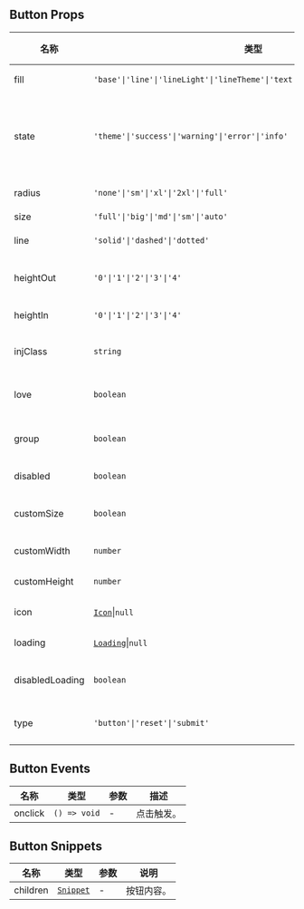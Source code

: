 ## Button Props

| 名称            | 类型                                                                          | 默认值    | 必传 | 说明                           |
| --------------- | ----------------------------------------------------------------------------- | --------- | ---- | ------------------------------ |
| fill            | `'base'\|'line'\|'lineLight'\|'lineTheme'\|'text'\|'textTheme'\|'colorLight'` | `'base'`  | N    | 填充模式。                     |
| state           | `'theme'\|'success'\|'warning'\|'error'\|'info'`                              | `'theme'` | N    | 状态色，theme 表示跟随主题色。 |
| radius          | `'none'\|'sm'\|'xl'\|'2xl'\|'full'`                                           | `'sm'`    | N    | 圆角风格。                     |
| size            | `'full'\|'big'\|'md'\|'sm'\|'auto'`                                           | `'big'`   | N    | 尺寸。                         |
| line            | `'solid'\|'dashed'\|'dotted'`                                                 | `'solid'` | N    | 边框风格。                     |
| heightOut       | `'0'\|'1'\|'2'\|'3'\|'4'`                                                     | `'2'`     | N    | 按钮外部高度。                 |
| heightIn        | `'0'\|'1'\|'2'\|'3'\|'4'`                                                     | `'3'`     | N    | 按钮高度。                     |
| injClass        | `string`                                                                      | `''`      | N    | 注入 CSS 名称。                |
| love            | `boolean`                                                                     | `false`   | N    | 是否开启关爱版。               |
| group           | `boolean`                                                                     | `false`   | N    | 是否使用按钮组。               |
| disabled        | `boolean`                                                                     | `false`   | N    | 是否禁用。                     |
| customSize      | `boolean`                                                                     | `false`   | N    | 是否自定义大小。               |
| customWidth     | `number`                                                                      | `0`       | N    | 自定义宽度。                   |
| customHeight    | `number`                                                                      | `0`       | N    | 自定义高度。                   |
| icon            | [`Icon`](https://stdf.design/components?nav=icon&tab=1)\|`null`             | `null`    | N    | 图标参数。                     |
| loading         | [`Loading`](https://stdf.design/components?nav=loading&tab=1)\|`null`       | `null`    | N    | 加载参数。                     |
| disabledLoading | `boolean`                                                                     | `false`   | N    | 加载时是否禁用。               |
| type            | `'button'\|'reset'\|'submit'`                                                | `button`  | N        | button 的类型。               |

## Button Events

| 名称    | 类型         | 参数 | 描述       |
| ------- | ------------ | ---- | ---------- |
| onclick | `() => void` | -    | 点击触发。 |

## Button Snippets

| 名称     | 类型                                                                | 参数 | 说明       |
| -------- | ------------------------------------------------------------------- | ---- | ---------- |
| children | [`Snippet`](https://svelte.dev/docs/svelte/snippet#Typing-snippets) | -    | 按钮内容。 |
